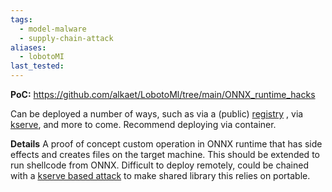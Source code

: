 ```yaml
---
tags:
  - model-malware
  - supply-chain-attack
aliases:
  - lobotoMI
last_tested:
---
```


**PoC:**
https://github.com/alkaet/LobotoMl/tree/main/ONNX_runtime_hacks

Can be deployed a number of ways, such as via a (public) [registry](obsidian://open?vault=AVML&file=Supply%20Chain%20Attacks%2FPublic%20Model%20Registries%2FUsing%20a%20Huggingface%20Watering%20Hole) ,
via [kserve](obsidian://open?vault=AVML&file=Supply%20Chain%20Attacks%2FMLops%20Pipelines%2FUsing%20kserve), and more to come.  Recommend deploying via container.

**Details**
A proof of concept custom operation in ONNX runtime that has side effects and creates files on the target machine. This should be extended to run shellcode from ONNX.
Difficult to deploy remotely, could be chained with a [kserve based attack](obsidian://open?vault=AVML&file=Supply%20Chain%20Attacks%2FMLops%20Pipelines%2FUsing%20kserve)  to make shared library this relies on portable. 

